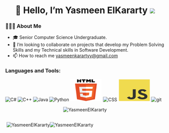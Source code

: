 <h1 align="center">👋 Hello, I’m Yasmeen ElKararty 
  <a href="https://www.linkedin.com/in/yasmeenelkararty/"><img src="https://img.shields.io/badge/linkedin-%230177B5?style=flat&logo=linkedin&logoColor=white"/></a> 
</h1>

<h3> 👨🏻‍💻 About Me </h3>

- 🎓 Senior Computer Science Undergraduate.
- 🔭  I’m looking to collaborate on projects that develop my Problem Solving Skills and my Technical skills in Software Development.
- 📫 How to reach me yasmeenkarartyy@gmail.com


<h3 align="left">Languages and Tools:</h3>
<p align="left"> 
  <img src="https://cdn.svgporn.com/logos/c-sharp.svg" alt="C#" width="100" height="70"/> 
  <img  src="https://cdn.worldvectorlogo.com/logos/c.svg" alt="C++" width="100" height="70"/> 
  <img src="https://www.vectorlogo.zone/logos/java/java-ar21.svg" alt="Java" width="100" height="70"/> 
  <img src="https://www.vectorlogo.zone/logos/python/python-ar21.svg" alt="Python" width="100" height="70"/> 
  <img src="https://raw.githubusercontent.com/devicons/devicon/master/icons/html5/html5-original-wordmark.svg" alt="html5"  width="100" height="70"/>
  <img src="https://www.vectorlogo.zone/logos/netlifyapp_watercss/netlifyapp_watercss-ar21.svg" alt="CSS" width="100" height="70"/> 
  <img src="https://raw.githubusercontent.com/devicons/devicon/master/icons/javascript/javascript-original.svg" alt="javascript" width="100" height="70"/> 
  <img src="https://www.vectorlogo.zone/logos/git-scm/git-scm-icon.svg" alt="git" width="100" height="70"/> 
</p>

<div align="center"><img align="center" src="https://github-readme-stats.vercel.app/api/top-langs?username=YasmeenKararty&show_icons=true&locale=en&layout=compact" alt="YasmeenElKararty" /></div>
<br>
<p>&nbsp;<img float="left" src="https://github-readme-stats.vercel.app/api?username=YasmeenKararty&show_icons=true&locale=en" alt="YasmeenElKararty" /><img float="left" margin-left=5px src="https://github-readme-streak-stats.herokuapp.com/?user=YasmeenKararty&" alt="YasmeenElKararty" /></p>

<!---- 👋 Hi, I’m @YasmeenKararty
- 👀 I’m interested in programming and developing softwares and applications.
- 🌱 I’m currently learning Computer Science at Ain Shams University.
- 💞️ I’m looking to collaborate on various projects.
- 📫 How to reach me, send an email to yasmeenkarartyy@gmail.com
--->
<!---
YasmeenKararty/YasmeenKararty is a ✨ special ✨ repository because its `README.md` (this file) appears on your GitHub profile.
You can click the Preview link to take a look at your changes.
--->
